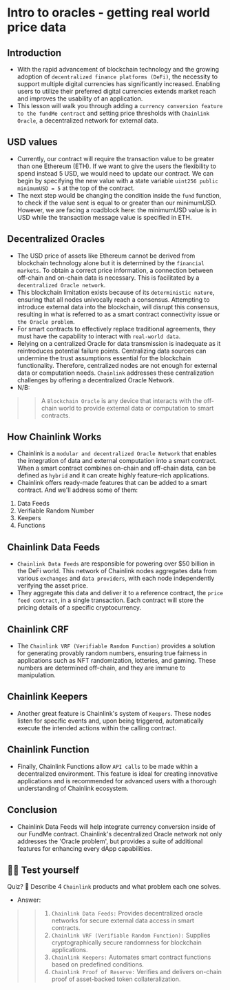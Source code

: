 # Intro to oracles - getting real world price data

## Introduction
- With the rapid advancement of blockchain technology and the growing adoption of `decentralized finance platforms (DeFi)`, the necessity to support multiple digital currencies has significantly increased. Enabling users to utilize their preferred digital currencies extends market reach and improves the usability of an application.
- This lesson will walk you through adding a `currency conversion feature to the fundMe contract` and setting price thresholds with `Chainlink Oracle`, a decentralized network for external data.

## USD values
- Currently, our contract will require the transaction value to be greater than one Ethereum (ETH). If we want to give the users the flexibility to spend instead 5 USD, we would need to update our contract. We can begin by specifying the new value with a state variable ```uint256 public minimumUSD = 5``` at the top of the contract.
- The next step would be changing the condition inside the `fund` function, to check if the value sent is equal to or greater than our minimumUSD. However, we are facing a roadblock here: the minimumUSD value is in USD while the transaction message value is specified in ETH.

## Decentralized Oracles
- The USD price of assets like Ethereum cannot be derived from blockchain technology alone but it is determined by the `financial markets`. To obtain a correct price information, a connection between off-chain and on-chain data is necessary. This is facilitated by a `decentralized Oracle network`.
- This blockchain limitation exists because of its `deterministic nature`, ensuring that all nodes univocally reach a consensus. Attempting to introduce external data into the blockchain, will disrupt this consensus, resulting in what is referred to as a smart contract connectivity issue or `the Oracle problem`.
- For smart contracts to effectively replace traditional agreements, they must have the capability to interact with `real-world data`.
- Relying on a centralized Oracle for data transmission is inadequate as it reintroduces potential failure points. Centralizing data sources can undermine the trust assumptions essential for the blockchain functionality. Therefore, centralized nodes are not enough for external data or computation needs. `Chainlink` addresses these centralization challenges by offering a decentralized Oracle Network.
- N/B:

>> A `Blockchain Oracle` is any device that interacts with the off-chain world to provide external data or computation to smart contracts.

## How Chainlink Works
- Chainlink is a `modular and decentralized Oracle Network` that enables the integration of data and external computation into a smart contract. When a smart contract combines on-chain and off-chain data, can be defined as `hybrid` and it can create highly feature-rich applications.
- Chainlink offers ready-made features that can be added to a smart contract. And we'll address some of them:

1. Data Feeds
2. Verifiable Random Number
3. Keepers
4. Functions

## Chainlink Data Feeds
- `Chainlink Data Feeds` are responsible for powering over $50 billion in the DeFi world. This network of Chainlink nodes aggregates data from various `exchanges` and `data providers`, with each node independently verifying the asset price.
- They aggregate this data and deliver it to a reference contract, the `price feed contract`, in a single transaction. Each contract will store the pricing details of a specific cryptocurrency.

## Chainlink CRF
- The `Chainlink VRF (Verifiable Random Function)` provides a solution for generating provably random numbers, ensuring true fairness in applications such as NFT randomization, lotteries, and gaming. These numbers are determined off-chain, and they are immune to manipulation.

## Chainlink Keepers
- Another great feature is Chainlink's system of `Keepers`. These nodes listen for specific events and, upon being triggered, automatically execute the intended actions within the calling contract.

## Chainlink Function
- Finally, Chainlink Functions allow `API calls` to be made within a decentralized environment. This feature is ideal for creating innovative applications and is recommended for advanced users with a thorough understanding of Chainlink ecosystem.

## Conclusion
- Chainlink Data Feeds will help integrate currency conversion inside of our FundMe contract. Chainlink's decentralized Oracle network not only addresses the 'Oracle problem', but provides a suite of additional features for enhancing every dApp capabilities.

## 🧑‍💻 Test yourself
Quiz? 📕 Describe 4 `Chainlink` products and what problem each one solves.
- Answer:

>> 1. `Chainlink Data Feeds:` Provides decentralized oracle networks for secure external data access in smart contracts.
>> 2. `Chainlink VRF (Verifiable Random Function):` Supplies cryptographically secure randomness for blockchain applications.
>> 3. `Chainlink Keepers:` Automates smart contract functions based on predefined conditions.
>> 4. `Chainlink Proof of Reserve:` Verifies and delivers on-chain proof of asset-backed token collateralization.
